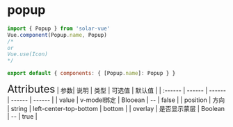 # popup

<ClientOnly>
  <sv-loading/>
</ClientOnly>

```javascript
import { Popup } from 'solar-vue'
Vue.component(Popup.name, Popup)
/*
or
Vue.use(Icon)
*/
```

```javascript
export default { components: { [Popup.name]: Popup } }
```

<ClientOnly>
<font size=5>Attributes</font>
| 参数| 说明 | 类型 | 可选值 | 默认值 |
| :------ | ------ | ------ | ------ | ------ |
| value | v-model绑定 | Blooean | -- | false |
| position | 方向 | string | left-center-top-bottom | bottom |
| overlay | 是否显示蒙层 | Boolean | -- | true |
</ClientOnly>
